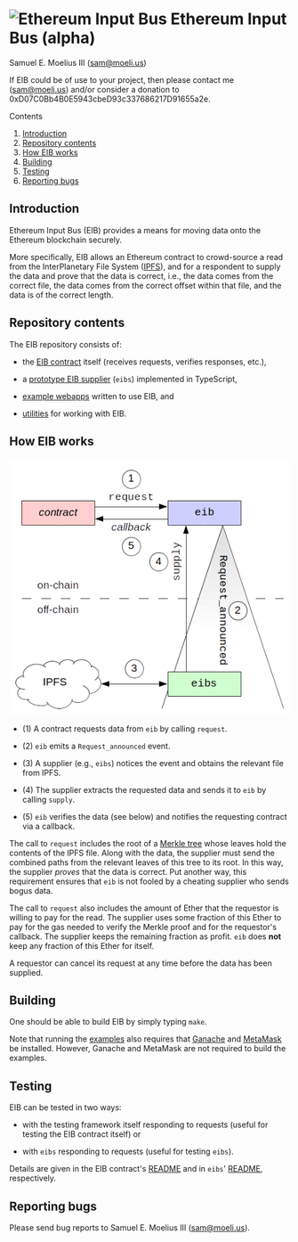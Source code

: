# ![](https://raw.githubusercontent.com/smoelius/ethereum_input_bus/master/doc/logo.svg?sanitize=true "Ethereum Input Bus") Ethereum Input Bus (alpha)

Samuel E. Moelius III (<sam@moeli.us>)

If EIB could be of use to your project, then please contact me (<sam@moeli.us>) and/or consider a
donation to 0xD07C0Bb4B0E5943cbeD93c337686217D91655a2e.


Contents
1. [Introduction](#user-content-introduction)
2. [Repository contents](#user-content-repository-contents)
3. [How EIB works](#user-content-how-eib-works)
4. [Building](#user-content-building)
5. [Testing](#user-content-testing)
6. [Reporting bugs](#user-content-reporting-bugs)


## Introduction

Ethereum Input Bus (EIB) provides a means for moving data onto the Ethereum blockchain securely.

More specifically, EIB allows an Ethereum contract to crowd-source a read from the InterPlanetary File
System ([IPFS](https://ipfs.io/)), and for a respondent to supply the data and prove that the data is
correct, i.e., the data comes from the correct file, the data comes from the correct offset within that
file, and the data is of the correct length.


## Repository contents

The EIB repository consists of:

  * the [EIB contract](eib/README.md) itself (receives requests, verifies responses, etc.),

  * a [prototype EIB supplier](eibs_ts/README.md) (`eibs`) implemented in TypeScript,

  * [example webapps](examples/README.md) written to use EIB, and

  * [utilities](util/README.md) for working with EIB.


## How EIB works

![](doc/overview.png)

  * (1) A contract requests data from `eib` by calling `request`.

  * (2) `eib` emits a `Request_announced` event.

  * (3) A supplier (e.g., `eibs`) notices the event and obtains the relevant file from IPFS.

  * (4) The supplier extracts the requested data and sends it to `eib` by calling `supply`.

  * (5) `eib` verifies the data (see below) and notifies the requesting contract via a callback.

The call to `request` includes the root of a [Merkle tree](https://en.wikipedia.org/wiki/Merkle_tree)
whose leaves hold the contents of the IPFS file.  Along with the data, the supplier must send the
combined paths from the relevant leaves of this tree to its root.  In this way, the supplier *proves*
that the data is correct.  Put another way, this requirement ensures that `eib` is not fooled by a
cheating supplier who sends bogus data.

The call to `request` also includes the amount of Ether that the requestor is willing to pay for the
read.  The supplier uses some fraction of this Ether to pay for the gas needed to verify the Merkle
proof and for the requestor's callback.  The supplier keeps the remaining fraction as profit.  `eib`
does **not** keep any fraction of this Ether for itself.

A requestor can cancel its request at any time before the data has been supplied.


## Building

One should be able to build EIB by simply typing `make`.

Note that running the [examples](examples/README.md) also requires that
[Ganache](https://truffleframework.com/ganache) and [MetaMask](https://metamask.io/) be installed.
However, Ganache and MetaMask are not required to build the examples.


## Testing

EIB can be tested in two ways:

  * with the testing framework itself responding to requests (useful for testing the EIB contract
    itself) or

  * with `eibs` responding to requests (useful for testing `eibs`).

Details are given in the EIB contract's [README](eib/README.md) and in `eibs`'
[README](eibs_ts/README.md), respectively.


## Reporting bugs

Please send bug reports to Samuel E. Moelius III (sam@moeli.us).


